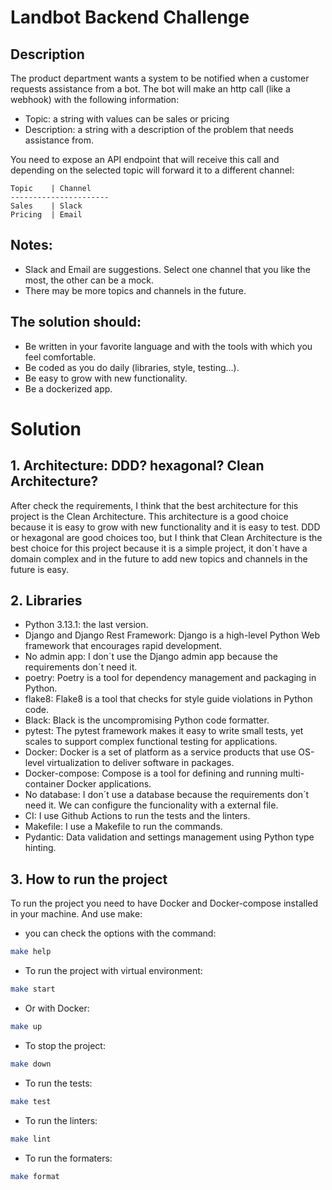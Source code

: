 # Landbot Backend Challenge

## Description

The product department wants a system to be notified when a customer requests assistance from a bot. The bot will make an http call (like a webhook) with the following information:

- Topic: a string with values can be sales or pricing
- Description: a string with a description of the problem that needs assistance from.

You need to expose an API endpoint that will receive this call and depending on the selected topic will forward it to a different channel:

``` 
Topic    | Channel   
----------------------
Sales    | Slack
Pricing  | Email
```

## Notes:
- Slack and Email are suggestions. Select one channel that you like the most, the other can be a mock.
- There may be more topics and channels in the future.

## The solution should:
- Be written in your favorite language and with the tools with which you feel comfortable.
- Be coded as you do daily (libraries, style, testing...).
- Be easy to grow with new functionality.
- Be a dockerized app.


# Solution

## 1. Architecture: DDD? hexagonal? Clean Architecture?
After check the requirements, I think that the best architecture for this project is the Clean Architecture. This 
architecture is a good choice because it is easy to grow with new functionality and it is easy to test.
DDD or hexagonal are good choices too, but I think that Clean Architecture is the best choice for this project 
because it is a simple project, it don´t have a domain complex and in the future to add new topics and channels in the 
future is easy.

## 2. Libraries
- Python 3.13.1: the last version.
- Django and Django Rest Framework: Django is a high-level Python Web framework that encourages rapid development.
- No admin app: I don´t use the Django admin app because the requirements don´t need it.
- poetry: Poetry is a tool for dependency management and packaging in Python.
- flake8: Flake8 is a tool that checks for style guide violations in Python code.
- Black: Black is the uncompromising Python code formatter.
- pytest: The pytest framework makes it easy to write small tests, yet scales to support complex functional testing 
  for applications.
- Docker: Docker is a set of platform as a service products that use OS-level virtualization to deliver software in 
    packages.
- Docker-compose: Compose is a tool for defining and running multi-container Docker applications.
- No database: I don´t use a database because the requirements don´t need it. We can configure the funcionality with 
  a external file.
- CI: I use Github Actions to run the tests and the linters.
- Makefile: I use a Makefile to run the commands.
- Pydantic: Data validation and settings management using Python type hinting.

## 3. How to run the project
To run the project you need to have Docker and Docker-compose installed in your machine.
And use make:
- you can check the options with the command:
```bash
make help
```
- To run the project with virtual environment:
```bash
make start
```
- Or with Docker:
```bash
make up
```
- To stop the project:
```bash
make down
```
- To run the tests:
```bash
make test
```
- To run the linters:
```bash
make lint 
```
- To run the formaters:
```bash
make format
```
